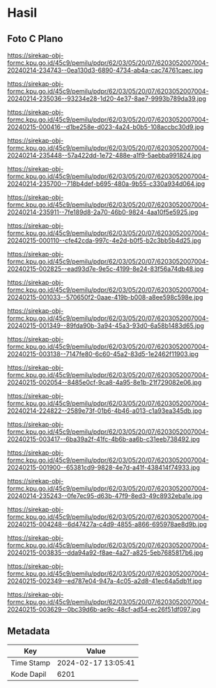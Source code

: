 # Hasil

## Foto C Plano

https://sirekap-obj-formc.kpu.go.id/45c9/pemilu/pdpr/62/03/05/20/07/6203052007004-20240214-234743--0ea130d3-6890-4734-ab4a-cac74761caec.jpg

https://sirekap-obj-formc.kpu.go.id/45c9/pemilu/pdpr/62/03/05/20/07/6203052007004-20240214-235036--93234e28-1d20-4e37-8ae7-9993b789da39.jpg

https://sirekap-obj-formc.kpu.go.id/45c9/pemilu/pdpr/62/03/05/20/07/6203052007004-20240215-000416--d1be258e-d023-4a24-b0b5-108accbc30d9.jpg

https://sirekap-obj-formc.kpu.go.id/45c9/pemilu/pdpr/62/03/05/20/07/6203052007004-20240214-235448--57a422dd-1e72-488e-a1f9-5aebba991824.jpg

https://sirekap-obj-formc.kpu.go.id/45c9/pemilu/pdpr/62/03/05/20/07/6203052007004-20240214-235700--718b4def-b695-480a-9b55-c330a934d064.jpg

https://sirekap-obj-formc.kpu.go.id/45c9/pemilu/pdpr/62/03/05/20/07/6203052007004-20240214-235911--7fe189d8-2a70-46b0-9824-4aa10f5e5925.jpg

https://sirekap-obj-formc.kpu.go.id/45c9/pemilu/pdpr/62/03/05/20/07/6203052007004-20240215-000110--cfe42cda-997c-4e2d-b0f5-b2c3bb5b4d25.jpg

https://sirekap-obj-formc.kpu.go.id/45c9/pemilu/pdpr/62/03/05/20/07/6203052007004-20240215-002825--ead93d7e-9e5c-4199-8e24-83f56a74db48.jpg

https://sirekap-obj-formc.kpu.go.id/45c9/pemilu/pdpr/62/03/05/20/07/6203052007004-20240215-001033--570650f2-0aae-419b-b008-a8ee598c598e.jpg

https://sirekap-obj-formc.kpu.go.id/45c9/pemilu/pdpr/62/03/05/20/07/6203052007004-20240215-001349--89fda90b-3a94-45a3-93d0-6a58b1483d65.jpg

https://sirekap-obj-formc.kpu.go.id/45c9/pemilu/pdpr/62/03/05/20/07/6203052007004-20240215-003138--7147fe80-6c60-45a2-83d5-1e2462f11903.jpg

https://sirekap-obj-formc.kpu.go.id/45c9/pemilu/pdpr/62/03/05/20/07/6203052007004-20240215-002054--8485e0cf-9ca8-4a95-8e1b-21f729082e06.jpg

https://sirekap-obj-formc.kpu.go.id/45c9/pemilu/pdpr/62/03/05/20/07/6203052007004-20240214-224822--2589e73f-01b6-4b46-a013-c1a93ea345db.jpg

https://sirekap-obj-formc.kpu.go.id/45c9/pemilu/pdpr/62/03/05/20/07/6203052007004-20240215-003417--6ba39a2f-41fc-4b6b-aa6b-c31eeb738492.jpg

https://sirekap-obj-formc.kpu.go.id/45c9/pemilu/pdpr/62/03/05/20/07/6203052007004-20240215-001900--65381cd9-9828-4e7d-a41f-438414f74933.jpg

https://sirekap-obj-formc.kpu.go.id/45c9/pemilu/pdpr/62/03/05/20/07/6203052007004-20240214-235243--0fe7ec95-d63b-47f9-8ed3-49c8932eba1e.jpg

https://sirekap-obj-formc.kpu.go.id/45c9/pemilu/pdpr/62/03/05/20/07/6203052007004-20240215-004248--6d47427a-c4d9-4855-a866-695978ae8d9b.jpg

https://sirekap-obj-formc.kpu.go.id/45c9/pemilu/pdpr/62/03/05/20/07/6203052007004-20240215-003835--dda94a92-f8ae-4a27-a825-5eb7685817b6.jpg

https://sirekap-obj-formc.kpu.go.id/45c9/pemilu/pdpr/62/03/05/20/07/6203052007004-20240215-002349--ed787e04-947a-4c05-a2d8-41ec64a5db1f.jpg

https://sirekap-obj-formc.kpu.go.id/45c9/pemilu/pdpr/62/03/05/20/07/6203052007004-20240215-003629--0bc39d6b-ae9c-48cf-ad54-ec26f51df097.jpg


## Metadata

| Key        | Value               |
| ---------- | ------------------- |
| Time Stamp | 2024-02-17 13:05:41 |
| Kode Dapil | 6201                |



